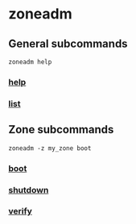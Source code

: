 # zoneadm

## General subcommands

	zoneadm help


### [help](./help/)

### [list](./list/)


## Zone subcommands

	zoneadm -z my_zone boot


### [boot](./boot/)

### [shutdown](./shutdown/)

### [verify](./verify/)
